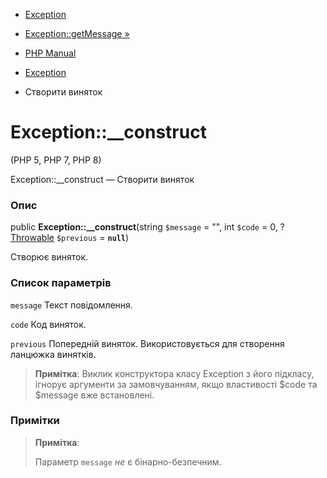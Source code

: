 - [Exception](class.exception.md)
- [Exception::getMessage »](exception.getmessage.md)

- [PHP Manual](index.md)
- [Exception](class.exception.md)
- Створити виняток

# Exception::\_\_construct

(PHP 5, PHP 7, PHP 8)

Exception::\_\_construct — Створити виняток

### Опис

public **Exception::\_\_construct**(string `$message` = "", int `$code`
= 0, ?[Throwable](class.throwable.md) `$previous` = **`null`**)

Створює виняток.

### Список параметрів

`message`
Текст повідомлення.

`code`
Код виняток.

`previous`
Попередній виняток. Використовується для створення ланцюжка винятків.

> **Примітка**: Виклик конструктора класу Exception з його підкласу,
> ігнорує аргументи за замовчуванням, якщо властивості $code та $message вже
> встановлені.

### Примітки

> **Примітка**:
>
> Параметр `message` *не* є бінарно-безпечним.
